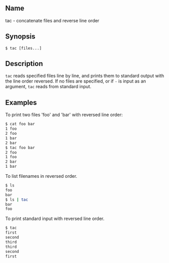 ## Name

tac - concatenate files and reverse line order

## Synopsis

```*sh
$ tac [files...]
```

## Description

`tac` reads specified files line by line, and prints them to standard output with the line order reversed. If no files are specified, or if `-` is input as an argument, `tac` reads from standard input.

## Examples

To print two files 'foo' and 'bar' with reversed line order:
```sh
$ cat foo bar
1 foo
2 foo
1 bar
2 bar
$ tac foo bar
2 foo
1 foo
2 bar
1 bar
```

To list filenames in reversed order.
```sh
$ ls
foo
bar
$ ls | tac
bar
foo
```

To print standard input with reversed line order.
```sh
$ tac
first
second
third
third
second
first
```
